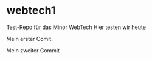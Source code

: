 # webtech1
Test-Repo für das Minor WebTech
Hier testen wir heute

Mein erster Comit.

Mein zweiter Commit
